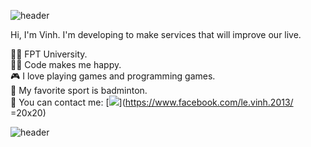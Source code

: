 ![header](https://capsule-render.vercel.app/api?type=wave&color=gradient&height=300&section=header&text=Hi%20there%20👋&fontSize=50)

Hi, I'm Vinh. I'm developing to make services that will improve our live.

👨‍🎓 FPT University. <br />
🧑‍💻 Code makes me happy. <br />
🎮 I love playing games and programming games. <br />
🏸 My favorite sport is badminton. <br />
🤙 You can contact me: [<img src="https://www.facebook.com/images/fb_icon_325x325.png">](https://www.facebook.com/le.vinh.2013/ =20x20)<br />

![header](https://capsule-render.vercel.app/api?type=wave&color=gradient&height=300&section=footer&text=)
